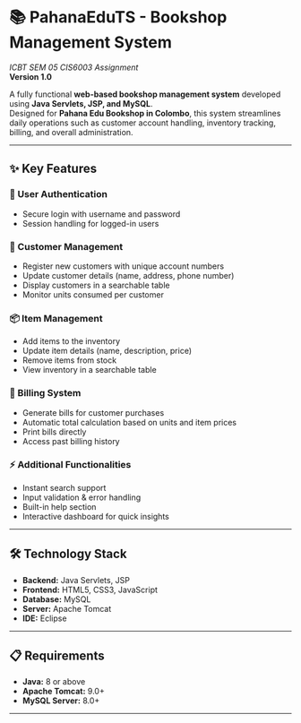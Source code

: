 # 📚 PahanaEduTS - Bookshop Management System  
*ICBT SEM 05 CIS6003 Assignment*  
**Version 1.0**

A fully functional **web-based bookshop management system** developed using **Java Servlets, JSP, and MySQL**.  
Designed for **Pahana Edu Bookshop in Colombo**, this system streamlines daily operations such as customer account handling, inventory tracking, billing, and overall administration.

---

## ✨ Key Features

### 🔑 User Authentication
- Secure login with username and password  
- Session handling for logged-in users  

### 👥 Customer Management
- Register new customers with unique account numbers  
- Update customer details (name, address, phone number)  
- Display customers in a searchable table  
- Monitor units consumed per customer  

### 📦 Item Management
- Add items to the inventory  
- Update item details (name, description, price)  
- Remove items from stock  
- View inventory in a searchable table  

### 🧾 Billing System
- Generate bills for customer purchases  
- Automatic total calculation based on units and item prices  
- Print bills directly  
- Access past billing history  

### ⚡ Additional Functionalities
- Instant search support  
- Input validation & error handling  
- Built-in help section  
- Interactive dashboard for quick insights  

---

## 🛠 Technology Stack
- **Backend:** Java Servlets, JSP  
- **Frontend:** HTML5, CSS3, JavaScript  
- **Database:** MySQL  
- **Server:** Apache Tomcat  
- **IDE:** Eclipse  

---

## 📋 Requirements
- **Java:** 8 or above  
- **Apache Tomcat:** 9.0+  
- **MySQL Server:** 8.0+  

---
